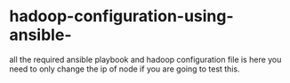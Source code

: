 # hadoop-configuration-using-ansible-
all the required ansible playbook and hadoop configuration file is here you need to only change the ip of node if you are going to test this.
